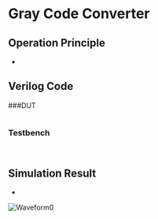 # Gray Code Converter
## Operation Principle
- 


## Verilog Code
###DUT
```verilog

```


### Testbench
```verilog



```

## Simulation Result
- 

![Waveform0](./.png)

